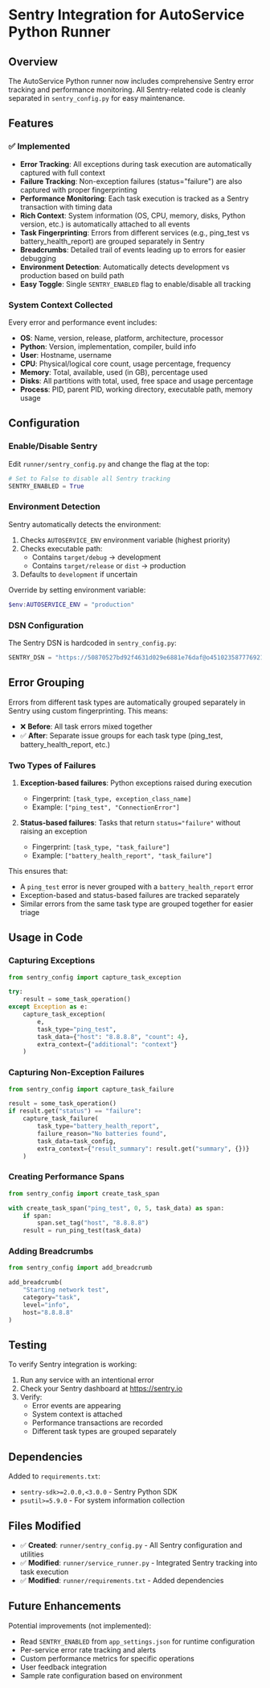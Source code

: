 # Sentry Integration for AutoService Python Runner

## Overview

The AutoService Python runner now includes comprehensive Sentry error tracking and performance monitoring. All Sentry-related code is cleanly separated in `sentry_config.py` for easy maintenance.

## Features

### ✅ Implemented

- **Error Tracking**: All exceptions during task execution are automatically captured with full context
- **Failure Tracking**: Non-exception failures (status="failure") are also captured with proper fingerprinting
- **Performance Monitoring**: Each task execution is tracked as a Sentry transaction with timing data
- **Rich Context**: System information (OS, CPU, memory, disks, Python version, etc.) is automatically attached to all events
- **Task Fingerprinting**: Errors from different services (e.g., ping_test vs battery_health_report) are grouped separately in Sentry
- **Breadcrumbs**: Detailed trail of events leading up to errors for easier debugging
- **Environment Detection**: Automatically detects development vs production based on build path
- **Easy Toggle**: Single `SENTRY_ENABLED` flag to enable/disable all tracking

### System Context Collected

Every error and performance event includes:
- **OS**: Name, version, release, platform, architecture, processor
- **Python**: Version, implementation, compiler, build info
- **User**: Hostname, username
- **CPU**: Physical/logical core count, usage percentage, frequency
- **Memory**: Total, available, used (in GB), percentage used
- **Disks**: All partitions with total, used, free space and usage percentage
- **Process**: PID, parent PID, working directory, executable path, memory usage

## Configuration

### Enable/Disable Sentry

Edit `runner/sentry_config.py` and change the flag at the top:

```python
# Set to False to disable all Sentry tracking
SENTRY_ENABLED = True
```

### Environment Detection

Sentry automatically detects the environment:

1. Checks `AUTOSERVICE_ENV` environment variable (highest priority)
2. Checks executable path:
   - Contains `target/debug` → development
   - Contains `target/release` or `dist` → production
3. Defaults to `development` if uncertain

Override by setting environment variable:
```powershell
$env:AUTOSERVICE_ENV = "production"
```

### DSN Configuration

The Sentry DSN is hardcoded in `sentry_config.py`:
```python
SENTRY_DSN = "https://50870527bd92f4631d029e6881e76daf@o4510235877769216.ingest.us.sentry.io/4510250131324928"
```

## Error Grouping

Errors from different task types are automatically grouped separately in Sentry using custom fingerprinting. This means:

- ❌ **Before**: All task errors mixed together
- ✅ **After**: Separate issue groups for each task type (ping_test, battery_health_report, etc.)

### Two Types of Failures

1. **Exception-based failures**: Python exceptions raised during execution
   - Fingerprint: `[task_type, exception_class_name]`
   - Example: `["ping_test", "ConnectionError"]`

2. **Status-based failures**: Tasks that return `status="failure"` without raising an exception
   - Fingerprint: `[task_type, "task_failure"]`
   - Example: `["battery_health_report", "task_failure"]`

This ensures that:
- A `ping_test` error is never grouped with a `battery_health_report` error
- Exception-based and status-based failures are tracked separately
- Similar errors from the same task type are grouped together for easier triage

## Usage in Code

### Capturing Exceptions

```python
from sentry_config import capture_task_exception

try:
    result = some_task_operation()
except Exception as e:
    capture_task_exception(
        e,
        task_type="ping_test",
        task_data={"host": "8.8.8.8", "count": 4},
        extra_context={"additional": "context"}
    )
```

### Capturing Non-Exception Failures

```python
from sentry_config import capture_task_failure

result = some_task_operation()
if result.get("status") == "failure":
    capture_task_failure(
        task_type="battery_health_report",
        failure_reason="No batteries found",
        task_data=task_config,
        extra_context={"result_summary": result.get("summary", {})}
    )
```

### Creating Performance Spans

```python
from sentry_config import create_task_span

with create_task_span("ping_test", 0, 5, task_data) as span:
    if span:
        span.set_tag("host", "8.8.8.8")
    result = run_ping_test(task_data)
```

### Adding Breadcrumbs

```python
from sentry_config import add_breadcrumb

add_breadcrumb(
    "Starting network test",
    category="task",
    level="info",
    host="8.8.8.8"
)
```

## Testing

To verify Sentry integration is working:

1. Run any service with an intentional error
2. Check your Sentry dashboard at https://sentry.io
3. Verify:
   - Error events are appearing
   - System context is attached
   - Performance transactions are recorded
   - Different task types are grouped separately

## Dependencies

Added to `requirements.txt`:
- `sentry-sdk>=2.0.0,<3.0.0` - Sentry Python SDK
- `psutil>=5.9.0` - For system information collection

## Files Modified

- ✅ **Created**: `runner/sentry_config.py` - All Sentry configuration and utilities
- ✅ **Modified**: `runner/service_runner.py` - Integrated Sentry tracking into task execution
- ✅ **Modified**: `runner/requirements.txt` - Added dependencies

## Future Enhancements

Potential improvements (not implemented):

- Read `SENTRY_ENABLED` from `app_settings.json` for runtime configuration
- Per-service error rate tracking and alerts
- Custom performance metrics for specific operations
- User feedback integration
- Sample rate configuration based on environment

